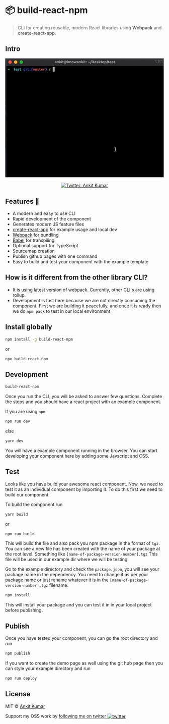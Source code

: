# 📦 build-react-npm

> CLI for creating reusable, modern React libraries using **Webpack** and **create-react-app**.

## Intro

<p align="center">
  <img width="600" src="https://github.com/knowankit/build-react-npm/blob/develop/demo.gif">
</p>
<p align="center">
  <a href="https://twitter.com/knowankit">
    <img alt="Twitter: Ankit Kumar" src="https://img.shields.io/twitter/follow/knowankit.svg?style=social" target="_blank" />
  </a>
</p>

## Features 🚀

- A modern and easy to use CLI
- Rapid development of the component
- Generates modern JS feature files
- [create-react-app](https://github.com/facebookincubator/create-react-app) for example usage and local dev
- [Webpack](https://webpack.js.org/) for bundling
- [Babel](https://babeljs.io/) for transpiling
- Optional support for TypeScript
- Sourcemap creation
- Publish github pages with one command
- Easy to build and test your component with the example template

## How is it different from the other library CLI?

- It is using latest version of webpack. Currently, other CLI's are using rollup.
- Development is fast here because we are not directly consuming the component. First we are building it peacefully, and once it is ready then we do `npm pack` to test in our local environment

## Install globally

```bash
npm install -g build-react-npm
```

or

```bash
npx build-react-npm
```

## Development

```bash
build-react-npm
```

Once you run the CLI, you will be asked to answer few questions. Complete the steps and you should have a react project with an example component.

If you are using `npm`

```bash
npm run dev
```

else

```bash
yarn dev
```

You will have a example component running in the browser. You can start developing your component here by adding some Javscript and CSS.

## Test

Looks like you have build your awesome react component. Now, we need to test it as an individual component by importing it. To do this first we need to build our component.

To build the component run

```bash
yarn build
```
or 

```bash
npm run build
```

This will build the file and also pack you npm package in the format of `tgz`. You can see a new file has been created with the name of your package at the root level. Something like `[name-of-package-version-number].tgz` This file will be used in our example dir where we will be testing.

Go to the example directory and check the `package.json`, you will see your package name in the dependency. You need to change it as per your package name or just rename whatever it is in the `[name-of-package-version-number].tgz` filename.

```bash
npm install
```

This will install your package and you can test it in in your local project before publishing.


## Publish

Once you have tested your component, you can go the root directory and run

```bash
npm publish
```

If you want to create the demo page as well using the git hub page then you can style your example directory and run

```bash
npm run deploy
```

## License

MIT © [Ankit Kumar](https://github.com/knowankit)

Support my OSS work by <a href="https://twitter.com/knowankit">following me on twitter <img src="https://storage.googleapis.com/saasify-assets/twitter-logo.svg" alt="twitter" height="24px" align="center"></a>
